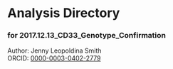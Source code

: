 # Analysis Directory 
### for 2017.12.13_CD33_Genotype_Confirmation
Author: Jenny Leopoldina Smith<br>
ORCID: [0000-0003-0402-2779](https://orcid.org/0000-0003-0402-2779)
<br>